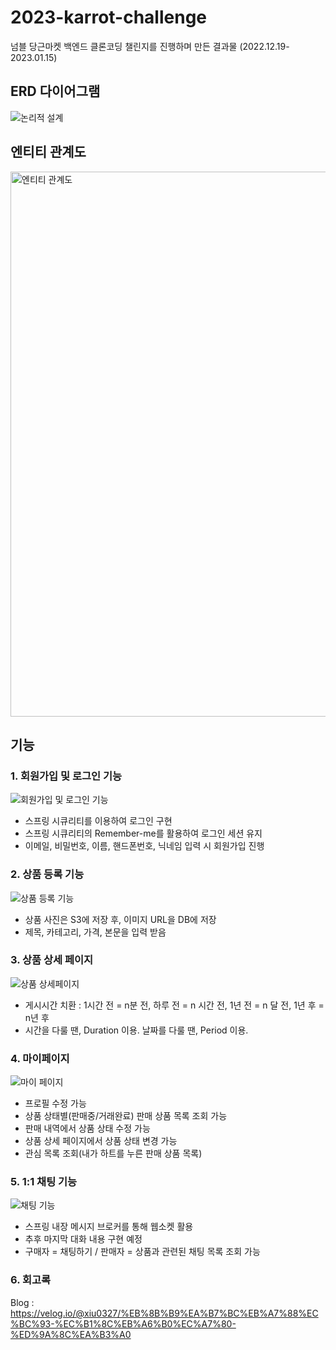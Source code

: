 # 2023-karrot-challenge
넘블 당근마켓 백엔드 클론코딩 챌린지를 진행하며 만든 결과물 (2022.12.19-2023.01.15)

## ERD 다이어그램

![논리적 설계](https://user-images.githubusercontent.com/78461009/212487727-e456e152-5df6-4c6c-acce-2572e07491ec.png)


## 엔티티 관계도

<img width="872" alt="엔티티 관계도" src="https://user-images.githubusercontent.com/78461009/212487731-11395a72-81ad-479a-81ea-408e1b5f585d.png">

## 기능
### 1. 회원가입 및 로그인 기능
![회원가입 및 로그인 기능](https://user-images.githubusercontent.com/78461009/212487742-5e2bb83b-76c4-4f61-896c-bf976b21a8ff.gif)


- 스프링 시큐리티를 이용하여 로그인 구현
- 스프링 시큐리티의 Remember-me를 활용하여 로그인 세션 유지
- 이메일, 비밀번호, 이름, 핸드폰번호, 닉네임 입력 시 회원가입 진행

### 2. 상품 등록 기능
![상품 등록 기능](https://user-images.githubusercontent.com/78461009/212487756-24d4af2e-f76c-4079-a042-eca4547daa62.gif)


- 상품 사진은 S3에 저장 후, 이미지 URL을 DB에 저장
- 제목, 카테고리, 가격, 본문을 입력 받음

### 3. 상품 상세 페이지
![상품 상세페이지](https://user-images.githubusercontent.com/78461009/212487765-c8dd34f3-b74a-457e-bbe4-7087cbb60f88.gif)


- 게시시간 치환 : 1시간 전 = n분 전, 하루 전 = n 시간 전, 1년 전 = n 달 전, 1년 후 = n년 후
- 시간을 다룰 땐, Duration 이용. 날짜를 다룰 땐, Period 이용.

### 4. 마이페이지
![마이 페이지](https://user-images.githubusercontent.com/78461009/212487769-e0c86b83-15c9-4693-a696-2f13b2816b26.gif)


- 프로필 수정 가능
- 상품 상태별(판매중/거래완료) 판매 상품 목록 조회 가능
- 판매 내역에서 상품 상태 수정 가능
- 상품 상세 페이지에서 상품 상태 변경 가능
- 관심 목록 조회(내가 하트를 누른 판매 상품 목록)

### 5. 1:1 채팅 기능
![채팅 기능](https://user-images.githubusercontent.com/78461009/212487775-886d3a2a-5f55-465a-82d7-3f2ebb7f500b.gif)


- 스프링 내장 메시지 브로커를 통해 웹소켓 활용
- 추후 마지막 대화 내용 구현 예정
- 구매자 = 채팅하기 / 판매자 = 상품과 관련된 채팅 목록 조회 가능

### 6. 회고록
Blog : https://velog.io/@xiu0327/%EB%8B%B9%EA%B7%BC%EB%A7%88%EC%BC%93-%EC%B1%8C%EB%A6%B0%EC%A7%80-%ED%9A%8C%EA%B3%A0
